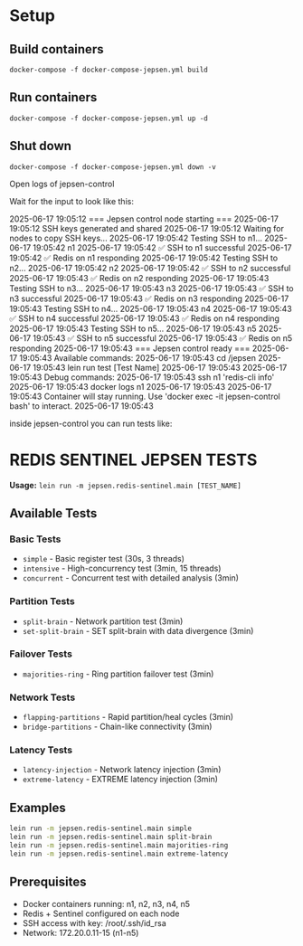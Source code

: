 # Setup
## Build containers
`docker-compose -f docker-compose-jepsen.yml build`
## Run containers 
`docker-compose -f docker-compose-jepsen.yml up -d`
## Shut down
`docker-compose -f docker-compose-jepsen.yml down -v`

Open logs of jepsen-control

Wait for the input to look like this:

2025-06-17 19:05:12 === Jepsen control node starting ===
2025-06-17 19:05:12 SSH keys generated and shared
2025-06-17 19:05:12 Waiting for nodes to copy SSH keys...
2025-06-17 19:05:42 Testing SSH to n1...
2025-06-17 19:05:42 n1
2025-06-17 19:05:42 ✅ SSH to n1 successful
2025-06-17 19:05:42 ✅ Redis on n1 responding
2025-06-17 19:05:42 Testing SSH to n2...
2025-06-17 19:05:42 n2
2025-06-17 19:05:42 ✅ SSH to n2 successful
2025-06-17 19:05:43 ✅ Redis on n2 responding
2025-06-17 19:05:43 Testing SSH to n3...
2025-06-17 19:05:43 n3
2025-06-17 19:05:43 ✅ SSH to n3 successful
2025-06-17 19:05:43 ✅ Redis on n3 responding
2025-06-17 19:05:43 Testing SSH to n4...
2025-06-17 19:05:43 n4
2025-06-17 19:05:43 ✅ SSH to n4 successful
2025-06-17 19:05:43 ✅ Redis on n4 responding
2025-06-17 19:05:43 Testing SSH to n5...
2025-06-17 19:05:43 n5
2025-06-17 19:05:43 ✅ SSH to n5 successful
2025-06-17 19:05:43 ✅ Redis on n5 responding
2025-06-17 19:05:43 === Jepsen control ready ===
2025-06-17 19:05:43 Available commands:
2025-06-17 19:05:43   cd /jepsen
2025-06-17 19:05:43   lein run test [Test Name]
2025-06-17 19:05:43 
2025-06-17 19:05:43 Debug commands:
2025-06-17 19:05:43   ssh n1 'redis-cli info'
2025-06-17 19:05:43   docker logs n1
2025-06-17 19:05:43 
2025-06-17 19:05:43 Container will stay running. Use 'docker exec -it jepsen-control bash' to interact.
2025-06-17 19:05:43

inside jepsen-control you can run tests like:

# REDIS SENTINEL JEPSEN TESTS

**Usage:** `lein run -m jepsen.redis-sentinel.main [TEST_NAME]`

## Available Tests

### Basic Tests
- `simple` - Basic register test (30s, 3 threads)
- `intensive` - High-concurrency test (3min, 15 threads)
- `concurrent` - Concurrent test with detailed analysis (3min)

### Partition Tests
- `split-brain` - Network partition test (3min)
- `set-split-brain` - SET split-brain with data divergence (3min)

### Failover Tests
- `majorities-ring` - Ring partition failover test (3min)

### Network Tests
- `flapping-partitions` - Rapid partition/heal cycles (3min)
- `bridge-partitions` - Chain-like connectivity (3min)

### Latency Tests
- `latency-injection` - Network latency injection (3min)
- `extreme-latency` - EXTREME latency injection (3min)

## Examples
```bash
lein run -m jepsen.redis-sentinel.main simple
lein run -m jepsen.redis-sentinel.main split-brain
lein run -m jepsen.redis-sentinel.main majorities-ring
lein run -m jepsen.redis-sentinel.main extreme-latency
```

## Prerequisites
- Docker containers running: n1, n2, n3, n4, n5
- Redis + Sentinel configured on each node
- SSH access with key: /root/.ssh/id_rsa
- Network: 172.20.0.11-15 (n1-n5)